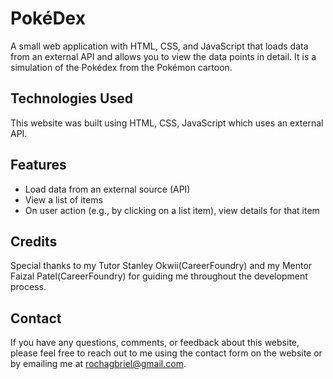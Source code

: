 # PokéDex

A small web application with HTML, CSS, and JavaScript that loads
data from an external API and allows you to view the data points in detail. It is a simulation of the Pokédex from the Pokémon cartoon.

## Technologies Used

This website was built using HTML, CSS, JavaScript which uses an external API.

## Features

- Load data from an external source (API)
- View a list of items
- On user action (e.g., by clicking on a list item), view details for that item

## Credits

Special thanks to my Tutor Stanley Okwii(CareerFoundry) and my Mentor Faizal Patel(CareerFoundry) for guiding me throughout the development process.

## Contact

If you have any questions, comments, or feedback about this website, please feel free to reach out to me using the contact form on the website or by emailing me at rochagbriel@gmail.com.

